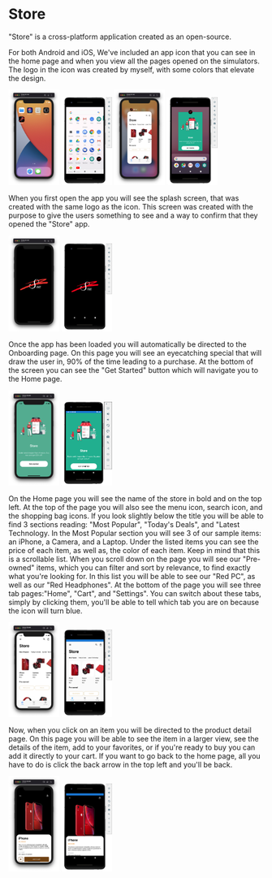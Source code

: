 # Store

"Store" is a cross-platform application created as an open-source.

For both Android and iOS, We've included an app icon that you can see in the home page and when you view all the pages opened on the simulators. The logo in the icon was created by myself, with some colors that elevate the design.

<img src="Images/iOSAppIcon.png" width="100"> <img src="Images/AndroidAppIcon.png" width="100"> <img src="Images/iOSOpenPagesView.png" width="100"> <img src="Images/AndroidOpenPagesView.png" width="100">

When you first open the app you will see the splash screen, that was created with the same logo as the icon. This screen was created with the purpose to give the users something to see and a way to confirm that they opened the "Store" app.

<img src="Images/iOSSplashScreen.png" width="100"> <img src="Images/AndroidSplashScreen.png" width="100">

Once the app has been loaded you will automatically be directed to the Onboarding page. On this page you will see an eyecatching special that will draw the user in, 90% of the time leading to a purchase. At the bottom of the screen you can see the "Get Started" button which will navigate you to the Home page.

<img src="Images/iOSOnboardingPage.png" width="100"> <img src="Images/AndroidOnboardingPage.png" width="100">

On the Home page you will see the name of the store in bold and on the top left. At the top of the page you will also see the menu icon, search icon, and the shopping bag icons. If you look slightly below the title you will be able to find 3 sections reading: "Most Popular", "Today's Deals", and "Latest Technology. In the Most Popular section you will see 3 of our sample items: an iPhone, a Camera, and a Laptop. Under the listed items you can see the price of each item, as well as, the color of each item. Keep in mind that this is a scrollable list. When you scroll down on the page you will see our "Pre-owned" items, which you can filter and sort by relevance, to find exactly what you're looking for. In this list you will be able to see our "Red PC", as well as our "Red Headphones". At the bottom of the page you will see three tab pages:"Home", "Cart", and "Settings". You can switch about these tabs, simply by clicking them, you'll be able to tell which tab you are on because the icon will turn blue.

<img src="Images/iOSHomePage.png" width="100"> <img src="Images/AndroidHomePage.png" width="100">

Now, when you click on an item you will be directed to the product detail page. On this page you will be able to see the item in a larger view, see the details of the item, add to your favorites, or if you're ready to buy you can add it directly to your cart. If you want to go back to the home page, all you have to do is click the back arrow in the top left and you'll be back. 

<img src="Images/iOSProductDetailPage.png" width="100"> <img src="Images/AndroidProductDetailPage.png" width="100">
